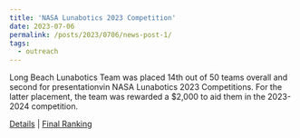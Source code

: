 ```yaml
---
title: 'NASA Lunabotics 2023 Competition'
date: 2023-07-06
permalink: /posts/2023/0706/news-post-1/
tags:
  - outreach
---
```


Long Beach Lunabotics Team was placed 14th out of 50 teams overall and second for presentationvin NASA Lunabotics 2023 Competitions. For the latter placement, the team was rewarded a $2,000 to aid them in the 2023-2024 competition.

[Details](https://www.nasa.gov/feature/college-teams-earn-top-honors-during-lunabotics-2023-competition) | [Final Ranking](https://www.nasa.gov/sites/default/files/atoms/files/lunabotics_2023_award_winners_and_final_rankings.pdf)